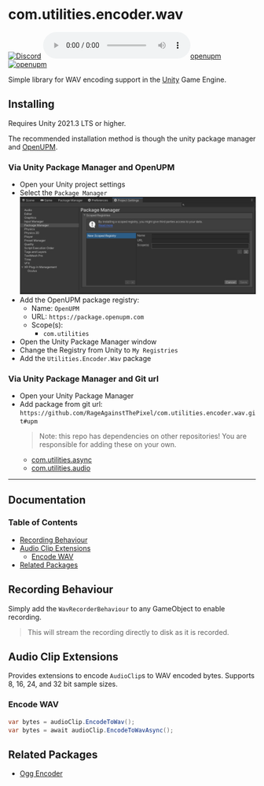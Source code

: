 # com.utilities.encoder.wav

[![Discord](https://img.shields.io/discord/855294214065487932.svg?label=&logo=discord&logoColor=ffffff&color=7389D8&labelColor=6A7EC2)](https://discord.gg/xQgMW9ufN4) [![openupm](https://img.shields.io/npm/v/com.utilities.encoder.wav?label=openupm&registry_uri=https://package.openupm.com)](https://openupm.com/packages/com.utilities.encoder.wav/) [![openupm](https://img.shields.io/badge/dynamic/json?color=brightgreen&label=downloads&query=%24.downloads&suffix=%2Fmonth&url=https%3A%2F%2Fpackage.openupm.com%2Fdownloads%2Fpoint%2Flast-month%2Fcom.utilities.encoder.wav)](https://openupm.com/packages/com.utilities.encoder.wav/)

Simple library for WAV encoding support in the [Unity](https://unity.com/) Game Engine.

## Installing

Requires Unity 2021.3 LTS or higher.

The recommended installation method is though the unity package manager and [OpenUPM](https://openupm.com/packages/com.utilities.encoder.wav).

### Via Unity Package Manager and OpenUPM

- Open your Unity project settings
- Select the `Package Manager`
![scoped-registries](images/package-manager-scopes.png)
- Add the OpenUPM package registry:
  - Name: `OpenUPM`
  - URL: `https://package.openupm.com`
  - Scope(s):
    - `com.utilities`
- Open the Unity Package Manager window
- Change the Registry from Unity to `My Registries`
- Add the `Utilities.Encoder.Wav` package

### Via Unity Package Manager and Git url

- Open your Unity Package Manager
- Add package from git url: `https://github.com/RageAgainstThePixel/com.utilities.encoder.wav.git#upm`
  > Note: this repo has dependencies on other repositories! You are responsible for adding these on your own.
  - [com.utilities.async](https://github.com/RageAgainstThePixel/com.utilities.async)
  - [com.utilities.audio](https://github.com/RageAgainstThePixel/com.utilities.audio)

---

## Documentation

### Table of Contents

- [Recording Behaviour](#recording-behaviour)
- [Audio Clip Extensions](#audio-clip-extensions)
  - [Encode WAV](#encode-wav)
- [Related Packages](#related-packages)

## Recording Behaviour

Simply add the `WavRecorderBehaviour` to any GameObject to enable recording.

> This will stream the recording directly to disk as it is recorded.

## Audio Clip Extensions

Provides extensions to encode `AudioClip`s to WAV encoded bytes.
Supports 8, 16, 24, and 32 bit sample sizes.

### Encode WAV

```csharp
var bytes = audioClip.EncodeToWav();
var bytes = await audioClip.EncodeToWavAsync();
```

## Related Packages

- [Ogg Encoder](https://github.com/RageAgainstThePixel/com.utilities.encoder.ogg)
